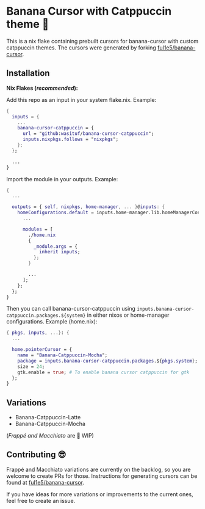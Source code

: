 # Banana Cursor with Catppuccin theme 🍌

This is a nix flake containing prebuilt cursors for banana-cursor with custom catppuccin themes. The cursors were generated by forking [ful1e5/banana-cursor](https://github.com/ful1e5/banana-cursor).

## Installation

**Nix Flakes (_recommended_):**

Add this repo as an input in your system flake.nix. Example:

```nix
{
  inputs = {
    ...
    banana-cursor-catppuccin = {
      url = "github:wasituf/banana-cursor-catppuccin";
      inputs.nixpkgs.follows = "nixpkgs";
    };
  };

  ...
}
```

Import the module in your outputs. Example:

```nix
{
  ...

  outputs = { self, nixpkgs, home-manager, ... }@inputs: {
    homeConfigurations.default = inputs.home-manager.lib.homeManagerConfiguration {
      ...

      modules = [
        ./home.nix
        {
          _module.args = {
            inherit inputs;
          };
        }

        ...
      ];
    };
  };
}
```

Then you can call banana-cursor-catppuccin using `inputs.banana-cursor-catppuccin.packages.${system}` in either nixos or home-manager configurations. Example (home.nix):

```nix
{ pkgs, inputs, ...}: {
  ...

  home.pointerCursor = {
    name = "Banana-Catppuccin-Mocha";
    package = inputs.banana-cursor-catppuccin.packages.${pkgs.system};
    size = 24;
    gtk.enable = true; # To enable banana cursor catppuccin for gtk
  };
}
```

## Variations

- Banana-Catppuccin-Latte
- Banana-Catppuccin-Mocha

(_Frappé and Macchiato_ are 🚧 WIP)

## Contributing 😎

Frappé and Macchiato variations are currently on the backlog, so you are welcome to create PRs for those. Instructions for generating cursors can be found at [ful1e5/banana-cursor](https://github.com/ful1e5/banana-cursor).

If you have ideas for more variations or improvements to the current ones, feel free to create an issue.
